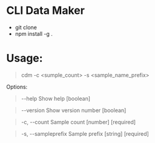 # CLI Data Maker
  - git clone
  - npm install -g .


# Usage: 
  > cdm -c <sumple_count> -s <sample_name_prefix>

Options:

 > --help              Show help                                        [boolean]
 
 > --version           Show version number                              [boolean]
 
 > -c, --count         Sample count                           [number] [required]
 
 > -s, --sampleprefix  Sample prefix                          [string] [required]
